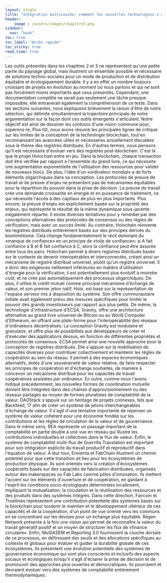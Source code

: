 ```yaml
---
layout: single
title: "Intégration multicouche: comment les nouvelles technologies s'associent"
header:
    image : /assets/images/chapitre3.png
sidebar:
  nav: "book"
toc: true
toc_label: "Accès rapide"
toc_sticky: true
read_time: true
---
```


Les outils présentés dans les chapitres 2 et 3 ne représentent qu'une petite partie du paysage global, mais illustrent un ensemble possible et nécessaire de solutions techno-sociales pour un mode de production et de distribution équitable et écologiquement durable. Il y a en effet un nombre toujours croissant de projets en évolution au moment où nous parlons et qui ne sont pas forcément moins importants que ceux présentés. Cependant, une documentation complète ne serait pas seulement une tâche presque impossible, elle entraverait également la compréhension de ce texte. Dans les sections suivantes, nous expliquons brièvement la raison d'être de notre sélection, qui délimite simultanément la trajectoire principale de notre argumentation sur la façon dont ces outils émergents s'articulent. Notre objectif est ainsi de dessiner les contours d'une vision commune pour, espérons-le,
Plus tôt, nous avons résumé les principales lignes de critique sur les limites de la conception de la technologie blockchain, tout en reconnaissant les avancées utiles et nécessaires actuellement discutées sous le thème des registres distribués. En d'autres termes, nous pensons qu'il est nécessaire d'évoluer vers des registres post-blockchain.
C'est là que le projet Holochain entre en jeu. Dans la blockchain, chaque transaction doit être vérifiée par rapport à l'ensemble du grand livre, ce qui nécessite une augmentation exponentielle de l'utilisation des ressources pour valider de nouveaux blocs. De plus, l'idée d'un «ordinateur mondial» a de forts éléments oligarchiques dans sa conception. Les protocoles de preuve de travail et de preuve d'enjeu ne présentent pas de mécanismes équitables pour la répartition du pouvoir dans la prise de décision. La preuve de travail crée une demande croissante en énergie et en puissance de traitement, ce qui nécessite l'accès à des capitaux de plus en plus importants. Plus encore, la preuve d'enjeu est explicitement basée sur la propriété des enjeux, qui représente le résultat de la même dynamique sous-jacente inégalement répartie.
Il existe diverses tentatives pour y remédier par des conceptions alternatives des protocoles de consensus ou des règles de vérification, mais avec un succès limité. Au contraire, Holochain réinvente les registres distribués entièrement basés sur des principes dérivés du biomimétisme. Cela change fondamentalement le récit dominant du «manque de confiance» en un principe de «toile de confiance»: si A fait confiance à B et B fait confiance à C, alors la confiance peut être assurée entre tous les pairs. Holochain permet à divers registres distribués basés sur le contexte de devenir interopérables et interconnectés, créant ainsi un mécanisme de registre distribué universel, plutôt qu'un registre universel.
Il a donc des exigences nettement inférieures en matière d'utilisation d'énergie pour la vérification; il est potentiellement plus évolutif à moindre coût; et ne crée pas automatiquement des processus oligarchiques. De plus, il utilise le crédit mutuel comme principal mécanisme d'échange de valeur, et son premier jeton natif, Holo, est basé sur la représentation de l'espace serveur mis à disposition du système. Son offre communautaire initiale avait également prévu des mesures spécifiques pour limiter le pouvoir des grands investisseurs par rapport aux plus petits.
De même, la technologie d'infrastructure d'ECSA, Gravity, offre une architecture alternative au grand livre universel de Bitcoin ou au World Computer d'Ethereum, en offrant une plate-forme pour l'interopérabilité des réseaux d'ordinateurs décentralisés. La conception Gravity est modulaire et granulaire, et offre plus de possibilités aux développeurs de créer et d'exécuter des applications dessus, en fonction de différentes propriétés et protocoles de consensus.
ECSA permet ainsi une nouvelle approche pour la conception de registres distribués. Elle s'appuie sur la mobilisation de capacités diverses pour contribuer collectivement et maintenir les règles de coopération au sein du réseau. Il permet à des espaces économiques alternatifs, dotés d'une souveraineté de valeur relative, de faire respecter les principes de coopération et d'échange souhaités, de manière à concevoir un mécanisme distribué pour les capacités de travail coopératives assistées par ordinateur.
En outre, comme nous l'avons indiqué précédemment, les nouvelles formes de coordination mutuelle doivent être intégrées dans des chaînes d'approvisionnement ou des réseaux partagés au moyen de formes pluralistes de comptabilité de la valeur. DAOStack s'appuie sur un héritage de projets connexes, tels que Backfeed, 17 afin de créer un système de jetons interchangeables d'échange de valeur. Il s'agit d'une tentative importante de repenser un système de valeur cohérent pour une économie fondée sur les contributions et les règles de circulation de la valeur et de gouvernance. Dans le même sens, REA représente un passage important de la comptabilité en partie double à une vue en réseau qui illustre les contributions individuelles et collectives dans le flux de valeur. Enfin, le système de comptabilité multi-flux de Guerrilla Translation est important pour son intégration explicite du travail productif et reproductif dans l'équation de valeur.
À leur tour, Envienta et FabChain illustrent un chemin potentiel pour que cette transition ait lieu pour les écosystèmes de production physique. Ils sont orientés vers la création d'écosystèmes coopératifs basés sur des capacités de fabrication distribuées, organisés autour des makerspaces ou Fab Labs comme pôles d'innovation. Ils mettent l'accent sur les éléments d'ouverture et de coopération, en gardant à l'esprit les conditions socio-écologiques déterminées localement, impliquant la mutualisation, la circulation et la réutilisation des ressources et des produits dans des systèmes intégrés. Dans cette direction, Faircoin et Trustlines représentent une contribution potentielle des systèmes basés sur la blockchain pour soutenir le maintien et le développement ultérieur de ces capacités et de la coopération, d'un point de vue orienté vers les communs en se concentrant sur les devises pour un échange plus équitable.
Regen Network présente à la fois une vision qui permet de reconnaître la valeur du travail génératif positif et un moyen de structurer les flux de «finance circulaire». 
Enfin, MuSIASEM et Reporting 3.0 fournissent la couche dorsale de ce processus, en définissant des seuils et des allocations spécifiques au contexte et globaux pour évaluer et guider la durabilité globale de ces écosystèmes. Ils présentent une évolution potentielle des systèmes de gouvernance économique qui sont plus conscients et inclusifs des aspects sociaux et écologiques lorsqu'il s'agit d'éclairer la prise de décision et de promouvoir des approches plus ouvertes et démocratiques. Ils pourraient et devraient évoluer vers des systèmes de comptabilité entièrement thermodynamiques.